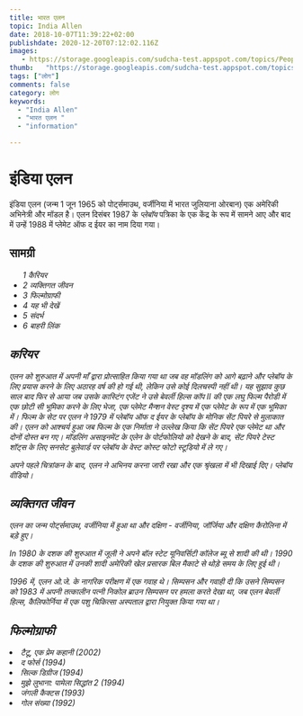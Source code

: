 ```yaml
---
title: भारत एलन 
topic: India Allen
date: 2018-10-07T11:39:22+02:00
publishdate: 2020-12-20T07:12:02.116Z
images: 
   - https://storage.googleapis.com/sudcha-test.appspot.com/topics/People/india_allen/1.jpeg
thumb:   "https://storage.googleapis.com/sudcha-test.appspot.com/topics/People/india_allen/thumb.jpeg"
tags: ["लोग"]
comments: false
category: लोग
keywords: 
  - "India Allen"
  - "भारत एलन "
  - "information"

---
```

<h1> इंडिया एलन </h1> <p> </p> <p> इंडिया एलन (जन्म 1 जून 1965 को पोर्ट्समाउथ, वर्जीनिया में भारत जुलियाना ओरबान) एक अमेरिकी अभिनेत्री और मॉडल है। एलन दिसंबर 1987 के <i> प्लेबॉय </i> पत्रिका के एक केंद्र के रूप में सामने आए और बाद में उन्हें 1988 में प्लेमेट ऑफ द ईयर का नाम दिया गया। </p> <h2> सामग्री </h2> <ul> <i> 1 कैरियर </li> <li> 2 व्यक्तिगत जीवन </li> <li> 3 फिल्मोग्राफी </li> <li> 4 यह भी देखें </li> <li> 5 संदर्भ </li> <li> 6 बाहरी लिंक </li> </ul> <h2> करियर </h2> <p> एलन को शुरुआत में अपनी माँ द्वारा प्रोत्साहित किया गया था जब वह मॉडलिंग को आगे बढ़ाने और प्लेबॉय के लिए प्रयास करने के लिए अठारह वर्ष की हो गई थी, लेकिन उसे कोई दिलचस्पी नहीं थी। यह सुझाव कुछ साल बाद फिर से आया जब उसके कास्टिंग एजेंट ने उसे बेवर्ली हिल्स कॉप II की एक लघु फिल्म पैरोडी में एक छोटी सी भूमिका करने के लिए भेजा, एक प्लेमेट मैन्शन वेस्ट दृश्य में एक प्लेमेट के रूप में एक भूमिका में। फिल्म के सेट पर एलन ने 1979 में प्लेबॉय ऑफ द ईयर के प्लेबॉय के मोनिक सेंट पियरे से मुलाकात की। एलन को आश्चर्य हुआ जब फिल्म के एक निर्माता ने उल्लेख किया कि सेंट पियरे एक प्लेमेट था और दोनों दोस्त बन गए। मॉडलिंग असाइनमेंट के एलेन के पोर्टफोलियो को देखने के बाद, सेंट पियरे टेस्ट शॉट्स के लिए सनसेट बुलेवार्ड पर प्लेबॉय के वेस्ट कोस्ट फोटो स्टूडियो में ले गए। </p> <p> अपने पहले चित्रांकन के बाद, एलन ने अभिनय करना जारी रखा और एक श्रृंखला में भी दिखाई दिए। प्लेबॉय वीडियो। </p> <h2> व्यक्तिगत जीवन </h2> <p> एलन का जन्म पोर्ट्समाउथ, वर्जीनिया में हुआ था और दक्षिण - वर्जीनिया, जॉर्जिया और दक्षिण कैरोलिना में बड़े हुए। </p> <p> In 1980 के दशक की शुरुआत में जूली ने अपने बॉल स्टेट यूनिवर्सिटी कॉलेज ब्यू से शादी की थी। 1990 के दशक की शुरुआत में उनकी शादी अमेरिकी खेल प्रसारक बिल मैकाटे से थोड़े समय के लिए हुई थी। </p> <p> 1996 में, एलन ओ.जे. के नागरिक परीक्षण में एक गवाह थे। सिम्पसन और गवाही दी कि उसने सिम्पसन को 1983 में अपनी तत्कालीन पत्नी निकोल ब्राउन सिम्पसन पर हमला करते देखा था, जब एलन बेवर्ली हिल्स, कैलिफोर्निया में एक पशु चिकित्सा अस्पताल द्वारा नियुक्त किया गया था। </p> <h2> फिल्मोग्राफी </h2 <ul> <li > <i> टैटू, एक प्रेम कहानी </i> (2002) </li> <li> <i> द फोर्स </i> (1994) </li> <li> <i> सिल्क डिग्रीज </i > (1994) </li> <li> <i> मुझे लुभाना: पामेला सिद्धांत 2 </i> (1994) </li> <li> <i> जंगली कैक्टस </i> (1993) </li> <li> <i> गोल संख्या </i> (1992) </li> </ul> 
